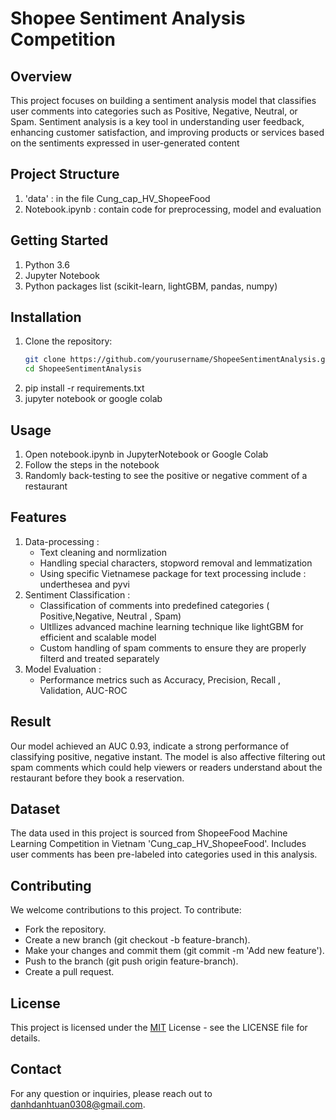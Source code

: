 # Shopee Sentiment Analysis Competition

## Overview 
This project focuses on building a sentiment analysis model that classifies user comments into categories such as Positive, Negative, Neutral, or Spam. Sentiment analysis is a key tool in understanding user feedback, enhancing customer satisfaction, and improving products or services based on the sentiments expressed in user-generated content
## Project Structure
1) 'data' : in the file Cung_cap_HV_ShopeeFood
2) Notebook.ipynb : contain code for preprocessing, model and evaluation
## Getting Started
1) Python 3.6
2) Jupyter Notebook
3) Python packages list (scikit-learn, lightGBM, pandas, numpy)
## Installation
1) Clone the repository:
   ```bash
   git clone https://github.com/yourusername/ShopeeSentimentAnalysis.git
   cd ShopeeSentimentAnalysis
2) pip install -r requirements.txt
3) jupyter notebook or google colab
## Usage
1) Open notebook.ipynb in JupyterNotebook or Google Colab
2) Follow the steps in the notebook
3) Randomly back-testing to see the positive or negative comment of a restaurant
## Features
1) Data-processing :
   - Text cleaning and normlization
   - Handling special characters, stopword removal and lemmatization
   - Using specific Vietnamese package for text processing include : underthesea and pyvi
2) Sentiment Classification :
   - Classification of comments into predefined categories ( Positive,Negative, Neutral , Spam)
   - Ultllizes advanced machine learning technique like lightGBM for efficient and scalable model
   - Custom handling of spam comments to ensure they are properly filterd and treated separately
3) Model Evaluation  :
   - Performance metrics such as Accuracy, Precision, Recall , Validation, AUC-ROC
## Result 
Our model achieved an AUC 0.93, indicate a strong performance of classifying positive, negative instant. The model is also affective filtering out spam comments which could help viewers or readers understand about the restaurant before they book a reservation.
## Dataset 
The data used in this project is sourced from ShopeeFood Machine Learning Competition in Vietnam 'Cung_cap_HV_ShopeeFood'. Includes user comments has been pre-labeled into categories used in this analysis.
## Contributing
We welcome contributions to this project. To contribute:
- Fork the repository.
- Create a new branch (git checkout -b feature-branch).
- Make your changes and commit them (git commit -m 'Add new feature').
- Push to the branch (git push origin feature-branch).
- Create a pull request.
## License
This project is licensed under the [MIT](https://choosealicense.com/licenses/mit/) License - see the LICENSE file for details.
## Contact 
For any question or inquiries, please reach out to danhdanhtuan0308@gmail.com.
